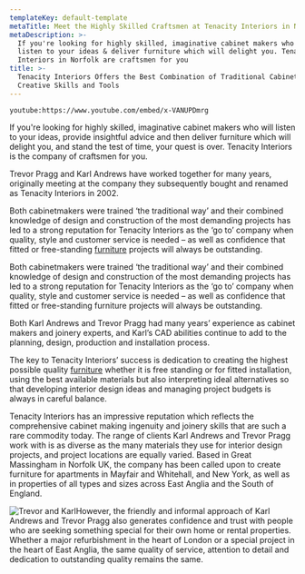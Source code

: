 ```yaml
---
templateKey: default-template
metaTitle: Meet the Highly Skilled Craftsmen at Tenacity Interiors in Norfolk
metaDescription: >-
  If you're looking for highly skilled, imaginative cabinet makers who will
  listen to your ideas & deliver furniture which will delight you. Tenacity
  Interiors in Norfolk are craftsmen for you
title: >-
  Tenacity Interiors Offers the Best Combination of Traditional Cabinetmakers,
  Creative Skills and Tools
---
```

<div class="grid-wrapper">
<div class="col-6">

`youtube:https://www.youtube.com/embed/x-VANUPDmrg`

</div>
<div class="col-6">

If you're looking for highly skilled, imaginative cabinet makers who will listen to your ideas, provide insightful advice and then deliver furniture which will delight you, and stand the test of time, your quest is over. Tenacity Interiors is the company of craftsmen for you.

Trevor Pragg and Karl Andrews have worked together for many years, originally meeting at the company they subsequently bought and renamed as Tenacity Interiors in 2002.

</div></div>

Both cabinetmakers were trained ‘the traditional way’ and their combined knowledge of design and construction of the most demanding projects has led to a strong reputation for Tenacity Interiors as the ‘go to’ company when quality, style and customer service is needed – as well as confidence that fitted or free-standing [furniture](/bespoke-furniture) projects will always be outstanding.

Both cabinetmakers were trained ‘the traditional way’ and their combined knowledge of design and construction of the most demanding projects has led to a strong reputation for Tenacity Interiors as the ‘go to’ company when quality, style and customer service is needed – as well as confidence that fitted or free-standing furniture projects will always be outstanding.

Both Karl Andrews and Trevor Pragg had many years’ experience as cabinet makers and joinery experts, and Karl’s CAD abilities continue to add to the planning, design, production and installation process.

The key to Tenacity Interiors’ success is dedication to creating the highest possible quality [furniture](/bespoke-furniture) whether it is free standing or for fitted installation, using the best available materials but also interpreting ideal alternatives so that developing interior design ideas and managing project budgets is always in careful balance.

Tenacity Interiors has an impressive reputation which reflects the comprehensive cabinet making ingenuity and joinery skills that are such a rare commodity today. The range of clients Karl Andrews and Trevor Pragg work with is as diverse as the many materials they use for interior design projects, and project locations are equally varied. Based in Great Massingham in Norfolk UK, the company has been called upon to create furniture for apartments in Mayfair and Whitehall, and New York, as well as in properties of all types and sizes across East Anglia and the South of England.

<img class="img img--left" src="/img/trevor-karl.jpg" alt="Trevor and Karl" title="Trevor and Karl">However, the friendly and informal approach of Karl Andrews and Trevor Pragg also generates confidence and trust with people who are seeking something special for their own home or rental properties. Whether a major refurbishment in the heart of London or a special project in the heart of East Anglia, the same quality of service, attention to detail and dedication to outstanding quality remains the same.
